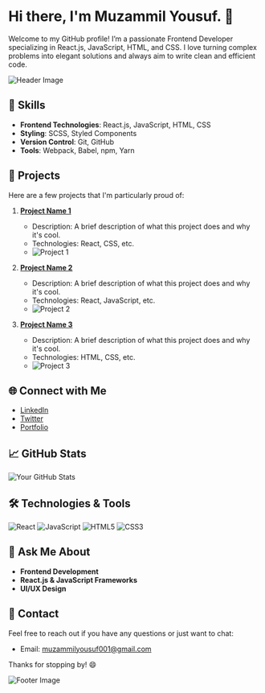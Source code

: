 # Hi there, I'm Muzammil Yousuf. 👋

Welcome to my GitHub profile! I’m a passionate Frontend Developer specializing in React.js, JavaScript, HTML, and CSS. I love turning complex problems into elegant solutions and always aim to write clean and efficient code.

![Header Image](https://media.giphy.com/media/3o6Zt4MdQzVqL0zH60/giphy.gif)

## 🚀 Skills

- **Frontend Technologies**: React.js, JavaScript, HTML, CSS
- **Styling**: SCSS, Styled Components
- **Version Control**: Git, GitHub
- **Tools**: Webpack, Babel, npm, Yarn

## 🌟 Projects

Here are a few projects that I'm particularly proud of:

1. **[Project Name 1](https://github.com/your-username/project1)**
   - Description: A brief description of what this project does and why it's cool.
   - Technologies: React, CSS, etc.
   - ![Project 1](https://media.giphy.com/media/26gsgYv12INcbzJt6/giphy.gif)

2. **[Project Name 2](https://github.com/your-username/project2)**
   - Description: A brief description of what this project does and why it's cool.
   - Technologies: React, JavaScript, etc.
   - ![Project 2](https://media.giphy.com/media/3o6ZsXzY2b7jptRpuU/giphy.gif)

3. **[Project Name 3](https://github.com/your-username/project3)**
   - Description: A brief description of what this project does and why it's cool.
   - Technologies: HTML, CSS, etc.
   - ![Project 3](https://media.giphy.com/media/3ohzdIuqJoo8QdP4cA/giphy.gif)

## 🌐 Connect with Me

- [LinkedIn](https://www.linkedin.com/in/your-profile/)
- [Twitter](https://twitter.com/your-profile)
- [Portfolio](https://your-portfolio.com)

## 📈 GitHub Stats

![Your GitHub Stats](https://github-readme-stats.vercel.app/api?username=your-username&show_icons=true&hide_title=true&hide=prs&count_private=true&include_all_commits=true&theme=radical)

## 🛠️ Technologies & Tools

![React](https://img.shields.io/badge/-React-61DAFB?logo=react&logoColor=white&style=flat-square)
![JavaScript](https://img.shields.io/badge/-JavaScript-F7DF1E?logo=javascript&logoColor=black&style=flat-square)
![HTML5](https://img.shields.io/badge/-HTML5-E34F26?logo=html5&logoColor=white&style=flat-square)
![CSS3](https://img.shields.io/badge/-CSS3-1572B6?logo=css3&logoColor=white&style=flat-square)

## 💬 Ask Me About

- **Frontend Development**
- **React.js & JavaScript Frameworks**
- **UI/UX Design**

## 📧 Contact

Feel free to reach out if you have any questions or just want to chat:

- Email: [muzammilyousuf001@gmail.com](mailto:muzammilyousuf001@gmail.com)

Thanks for stopping by! 😄

![Footer Image](https://media.giphy.com/media/l0HlCFRjrbUMzgiUg/giphy.gif)

